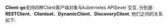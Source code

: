 **Client-go**支持四种Client客户端对象与kubernetes APISever 交互. 分别是: **RESTClient**、**Clientset**、**DynamicClient**、**DiscoveryClient**. 他们之间的关系如下:

```
```

